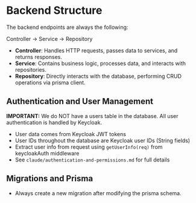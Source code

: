 # Backend Structure

The backend endpoints are always the following:

Controller -> Service -> Repository

- **Controller**: Handles HTTP requests, passes data to services, and returns responses.
- **Service**: Contains business logic, processes data, and interacts with repositories.
- **Repository**: Directly interacts with the database, performing CRUD operations via prisma client.

## Authentication and User Management

**IMPORTANT:** We do NOT have a users table in the database. All user authentication is handled by Keycloak.

- User data comes from Keycloak JWT tokens
- User IDs throughout the database are Keycloak user IDs (String fields)
- Extract user info from request using `getUserInfo(req)` from keycloakAuth middleware
- See `claude/authentication-and-permissions.md` for full details

## Migrations and Prisma
- Always create a new migration after modifying the prisma schema.